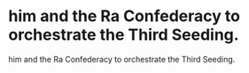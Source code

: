 # him and the Ra Confederacy to orchestrate the Third Seeding.

him and the Ra Confederacy to orchestrate the Third Seeding.